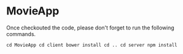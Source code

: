 
# MovieApp


Once checkouted the code, please don't forget to run the following commands.

``
cd MovieApp
cd client
bower install
cd ..
cd server
npm install
``

